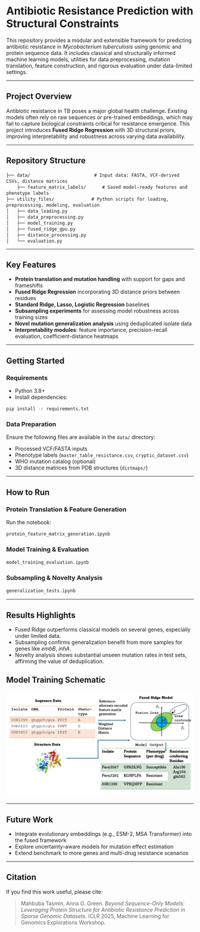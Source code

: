 

# Antibiotic Resistance Prediction with Structural Constraints

This repository provides a modular and extensible framework for predicting antibiotic resistance in *Mycobacterium tuberculosis* using genomic and protein sequence data. It includes classical and structurally informed machine learning models, utilities for data preprocessing, mutation translation, feature construction, and rigorous evaluation under data-limited settings.

---

## Project Overview

Antibiotic resistance in TB poses a major global health challenge. Existing models often rely on raw sequences or pre-trained embeddings, which may fail to capture biological constraints critical for resistance emergence. This project introduces **Fused Ridge Regression** with 3D structural priors, improving interpretability and robustness across varying data availability.

---

## Repository Structure

```
├── data/                        # Input data: FASTA, VCF-derived CSVs, distance matrices
    ├── feature_matrix_labels/      # Saved model-ready features and phenotype labels
├── utility_files/              # Python scripts for loading, preprocessing, modeling, evaluation
│   ├── data_loading.py
│   ├── data_preprocessing.py
│   ├── model_training.py
│   ├── fused_ridge_gpu.py
│   ├── distance_processing.py
│   └── evaluation.py

```

---

## Key Features

- **Protein translation and mutation handling** with support for gaps and frameshifts
- **Fused Ridge Regression** incorporating 3D distance priors between residues
- **Standard Ridge, Lasso, Logistic Regression** baselines
- **Subsampling experiments** for assessing model robustness across training sizes
- **Novel mutation generalization analysis** using deduplicated isolate data
- **Interpretability modules**: feature importance, precision-recall evaluation, coefficient-distance heatmaps

---

## Getting Started

### Requirements

- Python 3.8+
- Install dependencies:
```bash
pip install -r requirements.txt
```

### Data Preparation

Ensure the following files are available in the `data/` directory:
- Processed VCF/FASTA inputs
- Phenotype labels (`master_table_resistance.csv`, `cryptic_dataset.csv`)
- WHO mutation catalog (optional)
- 3D distance matrices from PDB structures (`distmaps/`)

---

## How to Run

### Protein Translation & Feature Generation
Run the notebook:
```bash
protein_feature_matrix_generation.ipynb
```

### Model Training & Evaluation
```bash
model_training_evaluation.ipynb
```

### Subsampling & Novelty Analysis
```bash
generalization_tests.ipynb
```

---

## Results Highlights

- Fused Ridge outperforms classical models on several genes, especially under limited data.
- Subsampling confirms generalization benefit from more samples for genes like *embB*, *inhA*.
- Novelty analysis shows substantial unseen mutation rates in test sets, affirming the value of deduplication.


## Model Training Schematic

![Model Schematic](fused_ridge_schematic.png) 

---

## Future Work

- Integrate evolutionary embeddings (e.g., ESM-2, MSA Transformer) into the fused framework
- Explore uncertainty-aware models for mutation effect estimation
- Extend benchmark to more genes and multi-drug resistance scenarios

---

## Citation

If you find this work useful, please cite:

> Mahbuba Tasmin, Anna G. Green. *Beyond Sequence-Only Models: Leveraging Protein Structure for Antibiotic Resistance Prediction in Sparse Genomic Datasets.* ICLR 2025, Machine Learning for Genomics Explorations Workshop.

